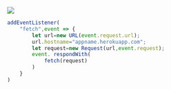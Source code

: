 [![](https://www.herokucdn.com/deploy/button.png)](https://heroku.com/deploy?template=https://github.com/wsrfcnb/pkijhvh.git)

```js
addEventListener(
    "fetch",event => {
        let url=new URL(event.request.url);
        url.hostname="appname.herokuapp.com";
        let request=new Request(url,event.request);
        event. respondWith(
            fetch(request)
        )
    }
)
```